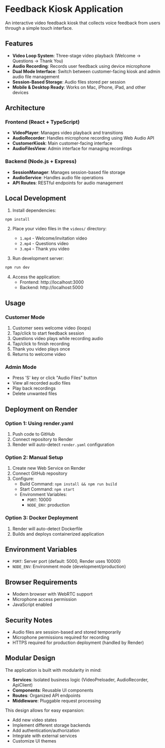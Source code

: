 # Feedback Kiosk Application

An interactive video feedback kiosk that collects voice feedback from users through a simple touch interface.

## Features

- **Video Loop System**: Three-stage video playback (Welcome → Questions → Thank You)
- **Audio Recording**: Records user feedback using device microphone
- **Dual Mode Interface**: Switch between customer-facing kiosk and admin audio file management
- **Session-Based Storage**: Audio files stored per session
- **Mobile & Desktop Ready**: Works on Mac, iPhone, iPad, and other devices

## Architecture

### Frontend (React + TypeScript)
- **VideoPlayer**: Manages video playback and transitions
- **AudioRecorder**: Handles microphone recording using Web Audio API
- **CustomerKiosk**: Main customer-facing interface
- **AudioFilesView**: Admin interface for managing recordings

### Backend (Node.js + Express)
- **SessionManager**: Manages session-based file storage
- **AudioService**: Handles audio file operations
- **API Routes**: RESTful endpoints for audio management

## Local Development

1. Install dependencies:
```bash
npm install
```

2. Place your video files in the `videos/` directory:
   - `1.mp4` - Welcome/invitation video
   - `2.mp4` - Questions video
   - `3.mp4` - Thank you video

3. Run development server:
```bash
npm run dev
```

4. Access the application:
   - Frontend: http://localhost:3000
   - Backend: http://localhost:5000

## Usage

### Customer Mode
1. Customer sees welcome video (loops)
2. Tap/click to start feedback session
3. Questions video plays while recording audio
4. Tap/click to finish recording
5. Thank you video plays once
6. Returns to welcome video

### Admin Mode
- Press 'S' key or click "Audio Files" button
- View all recorded audio files
- Play back recordings
- Delete unwanted files

## Deployment on Render

### Option 1: Using render.yaml
1. Push code to GitHub
2. Connect repository to Render
3. Render will auto-detect `render.yaml` configuration

### Option 2: Manual Setup
1. Create new Web Service on Render
2. Connect GitHub repository
3. Configure:
   - Build Command: `npm install && npm run build`
   - Start Command: `npm start`
   - Environment Variables:
     - `PORT`: 10000
     - `NODE_ENV`: production

### Option 3: Docker Deployment
1. Render will auto-detect Dockerfile
2. Builds and deploys containerized application

## Environment Variables

- `PORT`: Server port (default: 5000, Render uses 10000)
- `NODE_ENV`: Environment mode (development/production)

## Browser Requirements

- Modern browser with WebRTC support
- Microphone access permission
- JavaScript enabled

## Security Notes

- Audio files are session-based and stored temporarily
- Microphone permissions required for recording
- HTTPS required for production deployment (handled by Render)

## Modular Design

The application is built with modularity in mind:

- **Services**: Isolated business logic (VideoPreloader, AudioRecorder, ApiClient)
- **Components**: Reusable UI components
- **Routes**: Organized API endpoints
- **Middleware**: Pluggable request processing

This design allows for easy expansion:
- Add new video states
- Implement different storage backends
- Add authentication/authorization
- Integrate with external services
- Customize UI themes